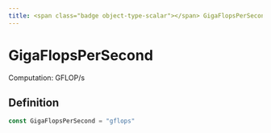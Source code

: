 ```yaml
---
title: <span class="badge object-type-scalar"></span> GigaFlopsPerSecond
---
```

# <span class="badge object-type-scalar"></span> GigaFlopsPerSecond

Computation: GFLOP/s

## Definition

```go
const GigaFlopsPerSecond = "gflops"
```
